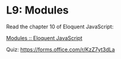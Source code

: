 # L9: Modules

Read the chapter 10 of Eloquent JavaScript:

[Modules :: Eloquent JavaScript](https://eloquentjavascript.net/10_modules.html)

Quiz: https://forms.office.com/r/KzZ7yt3dLa
